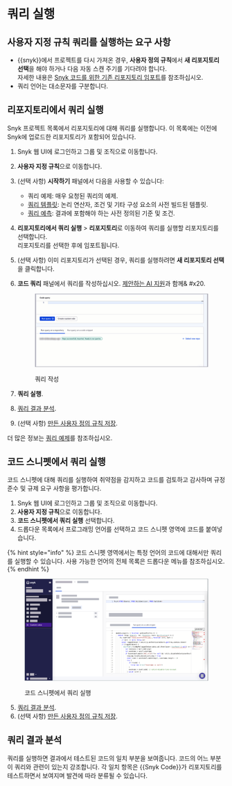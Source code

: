 # 쿼리 실행

## 사용자 지정 규칙 쿼리를 실행하는 요구 사항

* {{snyk}}에서 프로젝트를 다시 가져온 경우, **사용자 정의 규칙**에서 **새 리포지토리 선택**을 해야 하거나 다음 자동 스캔 주기를 기다려야 합니다.\
  자세한 내용은 [Snyk 코드를 위한 기존 리포지토리 임포트](../import-project-with-snyk-code.md#re-import-repository-to-snyk)를 참조하십시오.
* 쿼리 언어는 대소문자를 구분합니다.

## 리포지토리에서 쿼리 실행

Snyk 프로젝트 목록에서 리포지토리에 대해 쿼리를 실행합니다. 이 목록에는 이전에 Snyk에 업로드한 리포지토리가 포함되어 있습니다.

1. Snyk 웹 UI에 로그인하고 그룹 및 조직으로 이동합니다.
2. **사용자 지정 규칙**으로 이동합니다.
3. (선택 사항) **시작하기** 패널에서 다음을 사용할 수 있습니다:
   * 쿼리 예제: 매우 요청된 쿼리의 예제.
   * [쿼리 템플릿](./#query-templates): 논리 연산자, 조건 및 기타 구성 요소의 사전 빌드된 템플릿.
   * [쿼리 예측](./#query-predicates): 결과에 포함해야 하는 사전 정의된 기준 및 조건.
4. **리포지토리에서 쿼리 실행** > **리포지토리**로 이동하여 쿼리를 실행할 리포지토리를 선택합니다.\
   리포지토리를 선택한 후에 임포트됩니다.&#x20;
5. (선택 사항) 이미 리포지토리가 선택된 경우, 쿼리를 실행하려면 **새 리포지토리 선택**을 클릭합니다.
6. **코드 쿼리** 패널에서 쿼리를 작성하십시오. [제안하는 AI 지원](./#suggestive-ai-support)과 함께& #x20.

    <figure><img src="../../../.gitbook/assets/writing_query (2).gif" alt="쿼리 작성"><figcaption><p>쿼리 작성</p></figcaption></figure>
7. **쿼리 실행**.
8. [쿼리 결과 분석](run-query.md#analyze-query-results).
9. (선택 사항) [만든 사용자 정의 규칙 저장](run-query.md#save-custom-rule).

더 많은 정보는 [쿼리 예제](create-query.md)를 참조하십시오.

## 코드 스니펫에서 쿼리 실행

코드 스니펫에 대해 쿼리를 실행하여 취약점을 감지하고 코드를 검토하고 감사하며 규정 준수 및 규제 요구 사항을 평가합니다.

1. Snyk 웹 UI에 로그인하고 그룹 및 조직으로 이동합니다.
2. **사용자 지정 규칙**으로 이동합니다.
3. **코드 스니펫에서 쿼리 실행** 선택합니다.
4. 드롭다운 목록에서 프로그래밍 언어를 선택하고 코드 스니펫 영역에 코드를 붙여넣습니다.

{% hint style="info" %}
코드 스니펫 영역에서는 특정 언어의 코드에 대해서만 쿼리를 실행할 수 있습니다. 사용 가능한 언어의 전체 목록은 드롭다운 메뉴를 참조하십시오.
{% endhint %}

<figure><img src="../../../.gitbook/assets/run_query_on_a_code_snippet.png" alt="코드 스니펫에서 쿼리 실행"><figcaption><p>코드 스니펫에서 쿼리 실행</p></figcaption></figure>

5. [쿼리 결과 분석](run-query.md#analyze-query-results).
6. (선택 사항) [만든 사용자 정의 규칙 저장](run-query.md#save-custom-rule).

## 쿼리 결과 분석

쿼리를 실행하면 결과에서 테스트된 코드의 일치 부분을 보여줍니다. 코드의 어느 부분이 쿼리와 관련이 있는지 강조합니다. 각 일치 항목은 {{Snyk Code}}가 리포지토리를 테스트하면서 보여지며 발견에 따라 분류될 수 있습니다.